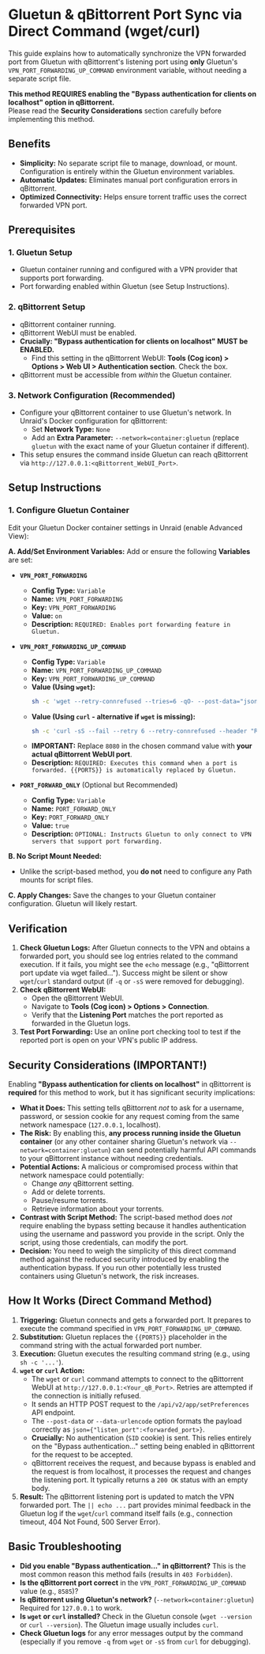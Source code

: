 # Gluetun & qBittorrent Port Sync via Direct Command (wget/curl)

This guide explains how to automatically synchronize the VPN forwarded port from Gluetun with qBittorrent's listening port using **only** Gluetun's `VPN_PORT_FORWARDING_UP_COMMAND` environment variable, without needing a separate script file.

**This method REQUIRES enabling the "Bypass authentication for clients on localhost" option in qBittorrent.**  
Please read the **Security Considerations** section carefully before implementing this method.

## Benefits

*   **Simplicity:** No separate script file to manage, download, or mount. Configuration is entirely within the Gluetun environment variables.
*   **Automatic Updates:** Eliminates manual port configuration errors in qBittorrent.
*   **Optimized Connectivity:** Helps ensure torrent traffic uses the correct forwarded VPN port.

## Prerequisites

### 1. Gluetun Setup
*   Gluetun container running and configured with a VPN provider that supports port forwarding.
*   Port forwarding enabled within Gluetun (see Setup Instructions).

### 2. qBittorrent Setup
*   qBittorrent container running.
*   qBittorrent WebUI must be enabled.
*   **Crucially: "Bypass authentication for clients on localhost" MUST be ENABLED.**
    *   Find this setting in the qBittorrent WebUI: **Tools (Cog icon) > Options > Web UI > Authentication section**. Check the box.
*   qBittorrent must be accessible from *within* the Gluetun container.

### 3. Network Configuration (Recommended)
*   Configure your qBittorrent container to use Gluetun's network. In Unraid's Docker configuration for qBittorrent:
    *   Set **Network Type:** `None`
    *   Add an **Extra Parameter:** `--network=container:gluetun` (replace `gluetun` with the exact name of your Gluetun container if different).
*   This setup ensures the command inside Gluetun can reach qBittorrent via `http://127.0.0.1:<qBittorrent_WebUI_Port>`.

## Setup Instructions

### 1. Configure Gluetun Container
Edit your Gluetun Docker container settings in Unraid (enable Advanced View):

**A. Add/Set Environment Variables:**
Add or ensure the following **Variables** are set:

*   **`VPN_PORT_FORWARDING`**
    *   **Config Type:** `Variable`
    *   **Name:** `VPN_PORT_FORWARDING`
    *   **Key:** `VPN_PORT_FORWARDING`
    *   **Value:** `on`
    *   **Description:** `REQUIRED: Enables port forwarding feature in Gluetun.`

*   **`VPN_PORT_FORWARDING_UP_COMMAND`**
    *   **Config Type:** `Variable`
    *   **Name:** `VPN_PORT_FORWARDING_UP_COMMAND`
    *   **Key:** `VPN_PORT_FORWARDING_UP_COMMAND`
    *   **Value (Using `wget`):**
        ```bash
        sh -c 'wget --retry-connrefused --tries=6 -qO- --post-data="json={\"listen_port\":{{PORTS}}}" http://127.0.0.1:8585/api/v2/app/setPreferences || echo "qBittorrent port update via wget failed (exit code $?)"'
        ```
    *   **Value (Using `curl` - alternative if `wget` is missing):**
        ```bash
        sh -c 'curl -sS --fail --retry 6 --retry-connrefused --header "Referer: http://127.0.0.1:8080" --data-urlencode "json={\"listen_port\":{{PORTS}}}" "http://127.0.0.1:8585/api/v2/app/setPreferences" || echo "qBittorrent port update via curl failed (exit code $?)"'
        ```
    *   **IMPORTANT:** Replace `8080` in the chosen command value with **your actual qBittorrent WebUI port**.
    *   **Description:** `REQUIRED: Executes this command when a port is forwarded. {{PORTS}} is automatically replaced by Gluetun.`

*   **`PORT_FORWARD_ONLY`** (Optional but Recommended)
    *   **Config Type:** `Variable`
    *   **Name:** `PORT_FORWARD_ONLY`
    *   **Key:** `PORT_FORWARD_ONLY`
    *   **Value:** `true`
    *   **Description:** `OPTIONAL: Instructs Gluetun to only connect to VPN servers that support port forwarding.`

**B. No Script Mount Needed:**
*   Unlike the script-based method, you **do not** need to configure any Path mounts for script files.

**C. Apply Changes:**
Save the changes to your Gluetun container configuration. Gluetun will likely restart.

## Verification

1.  **Check Gluetun Logs:** After Gluetun connects to the VPN and obtains a forwarded port, you should see log entries related to the command execution. If it fails, you might see the `echo` message (e.g., "qBittorrent port update via wget failed..."). Success might be silent or show `wget`/`curl` standard output (if `-q` or `-sS` were removed for debugging).
2.  **Check qBittorrent WebUI:**
    *   Open the qBittorrent WebUI.
    *   Navigate to **Tools (Cog icon) > Options > Connection**.
    *   Verify that the **Listening Port** matches the port reported as forwarded in the Gluetun logs.
3.  **Test Port Forwarding:** Use an online port checking tool to test if the reported port is open on your VPN's public IP address.

## Security Considerations (IMPORTANT!)

Enabling **"Bypass authentication for clients on localhost"** in qBittorrent is **required** for this method to work, but it has significant security implications:

*   **What it Does:** This setting tells qBittorrent *not* to ask for a username, password, or session cookie for any request coming from the same network namespace (`127.0.0.1`, localhost).
*   **The Risk:** By enabling this, **any process running inside the Gluetun container** (or any other container sharing Gluetun's network via `--network=container:gluetun`) can send potentially harmful API commands to your qBittorrent instance without needing credentials.
*   **Potential Actions:** A malicious or compromised process within that network namespace could potentially:
    *   Change *any* qBittorrent setting.
    *   Add or delete torrents.
    *   Pause/resume torrents.
    *   Retrieve information about your torrents.
*   **Contrast with Script Method:** The script-based method does *not* require enabling the bypass setting because it handles authentication using the username and password you provide in the script. Only the script, using those credentials, can modify the port.
*   **Decision:** You need to weigh the simplicity of this direct command method against the reduced security introduced by enabling the authentication bypass. If you run other potentially less trusted containers using Gluetun's network, the risk increases.

## How It Works (Direct Command Method)

1.  **Triggering:** Gluetun connects and gets a forwarded port. It prepares to execute the command specified in `VPN_PORT_FORWARDING_UP_COMMAND`.
2.  **Substitution:** Gluetun replaces the `{{PORTS}}` placeholder in the command string with the actual forwarded port number.
3.  **Execution:** Gluetun executes the resulting command string (e.g., using `sh -c '...'`).
4.  **`wget` or `curl` Action:**
    *   The `wget` or `curl` command attempts to connect to the qBittorrent WebUI at `http://127.0.0.1:<Your_qB_Port>`. Retries are attempted if the connection is initially refused.
    *   It sends an HTTP POST request to the `/api/v2/app/setPreferences` API endpoint.
    *   The `--post-data` or `--data-urlencode` option formats the payload correctly as `json={"listen_port":<forwarded_port>}`.
    *   **Crucially:** No authentication (`SID` cookie) is sent. This relies entirely on the "Bypass authentication..." setting being enabled in qBittorrent for the request to be accepted.
    *   qBittorrent receives the request, and because bypass is enabled and the request is from localhost, it processes the request and changes the listening port. It typically returns a `200 OK` status with an empty body.
5.  **Result:** The qBittorrent listening port is updated to match the VPN forwarded port. The `|| echo ...` part provides minimal feedback in the Gluetun log if the `wget`/`curl` command itself fails (e.g., connection timeout, 404 Not Found, 500 Server Error).

## Basic Troubleshooting

*   **Did you enable "Bypass authentication..." in qBittorrent?** This is the most common reason this method fails (results in `403 Forbidden`).
*   **Is the qBittorrent port correct** in the `VPN_PORT_FORWARDING_UP_COMMAND` value (e.g., `8585`)?
*   **Is qBittorrent using Gluetun's network?** (`--network=container:gluetun`) Required for `127.0.0.1` to work.
*   **Is `wget` or `curl` installed?** Check in the Gluetun console (`wget --version` or `curl --version`). The Gluetun image usually includes `curl`.
*   **Check Gluetun logs** for any error messages output by the command (especially if you remove `-q` from `wget` or `-sS` from `curl` for debugging).

